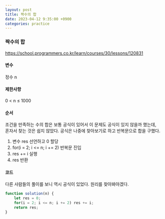 ```yaml
---
layout: post
title: 짝수의 합
date: 2023-04-12 9:35:00 +0900
categories: practice
---
```

### 짝수의 합    
https://school.programmers.co.kr/learn/courses/30/lessons/120831    
    
#### 변수    
정수 n    
    
#### 제한사항    
0 < n ≤ 1000    
    
#### 순서    
조건을 만족하는 수의 합은 보통 공식이 있어서 이 문제도 공식이 있지 않을까 했는데, 혼자서 찾는 것은 쉽지 않았다. 공식은 나중에 찾아보기로 하고 반복문으로 합을 구했다.    
1. 변수 res 선언하고 0 할당    
2. for(i = 2; i <= n; i += 2) 반복문 진입    
3. res += i 실행    
4. res 반환    
    
#### 코드    
다른 사람들의 풀이를 보니 역시 공식이 있었다. 원리를 찾아봐야겠다.    
```JavaScript
function solution(n) {
    let res = 0;
    for(i = 2; i <= n; i += 2) res += i;
    return res;
}
```
